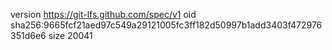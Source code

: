 version https://git-lfs.github.com/spec/v1
oid sha256:9665fcf21aed97c549a29121005fc3ff182d50997b1add3403f472976351d6e6
size 20041

